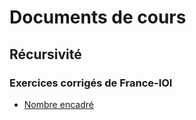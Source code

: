 # Documents de cours

## Récursivité
### Exercices corrigés de France-IOI
* [Nombre encadré](1-Récursivité/1-nombre_encadré.html)
